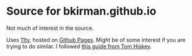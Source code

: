 # Source for bkirman.github.io

Not much of interest in the source. 

Uses [11ty](11ty.dev), hosted on [Github Pages](https://pages.github.com/). Might be of some interest if you are trying to do similar. I followed [this guide from Tom Hiskey](https://tomhiskey.co.uk/blog/deploying-eleventy-to-github-pages-one-way/).
